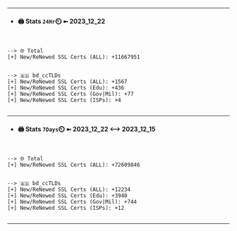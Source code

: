 

---
- #### 🖨️ **Stats** `24Hr`⏲️ ➼ 2023_12_22
```console


--> 🌐 Total
[+] New/ReNewed SSL Certs (ALL): +11667951


--> 🇧🇩 bd_ccTLDs
[+] New/ReNewed SSL Certs (ALL): +1567
[+] New/ReNewed SSL Certs (Edu): +436
[+] New/ReNewed SSL Certs (Gov|Mil): +77
[+] New/ReNewed SSL Certs (ISPs): +4


```

---
- #### 🖨️ **Stats** `7Days`⏲️ ➼ 2023_12_22 <--> 2023_12_15
```console


--> 🌐 Total
[+] New/ReNewed SSL Certs (ALL): +72609846


--> 🇧🇩 bd_ccTLDs
[+] New/ReNewed SSL Certs (ALL): +12234
[+] New/ReNewed SSL Certs (Edu): +3940
[+] New/ReNewed SSL Certs (Gov|Mil): +744
[+] New/ReNewed SSL Certs (ISPs): +12


```

---

